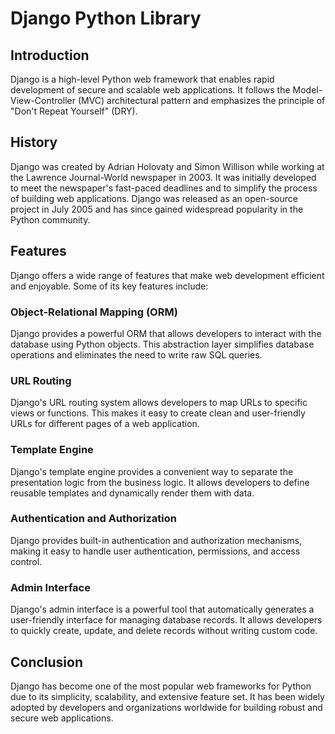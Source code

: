 # Django Python Library

## Introduction
Django is a high-level Python web framework that enables rapid development of secure and scalable web applications. It follows the Model-View-Controller (MVC) architectural pattern and emphasizes the principle of "Don't Repeat Yourself" (DRY).

## History
Django was created by Adrian Holovaty and Simon Willison while working at the Lawrence Journal-World newspaper in 2003. It was initially developed to meet the newspaper's fast-paced deadlines and to simplify the process of building web applications. Django was released as an open-source project in July 2005 and has since gained widespread popularity in the Python community.

## Features
Django offers a wide range of features that make web development efficient and enjoyable. Some of its key features include:

### Object-Relational Mapping (ORM)
Django provides a powerful ORM that allows developers to interact with the database using Python objects. This abstraction layer simplifies database operations and eliminates the need to write raw SQL queries.

### URL Routing
Django's URL routing system allows developers to map URLs to specific views or functions. This makes it easy to create clean and user-friendly URLs for different pages of a web application.

### Template Engine
Django's template engine provides a convenient way to separate the presentation logic from the business logic. It allows developers to define reusable templates and dynamically render them with data.

### Authentication and Authorization
Django provides built-in authentication and authorization mechanisms, making it easy to handle user authentication, permissions, and access control.

### Admin Interface
Django's admin interface is a powerful tool that automatically generates a user-friendly interface for managing database records. It allows developers to quickly create, update, and delete records without writing custom code.

## Conclusion
Django has become one of the most popular web frameworks for Python due to its simplicity, scalability, and extensive feature set. It has been widely adopted by developers and organizations worldwide for building robust and secure web applications.
